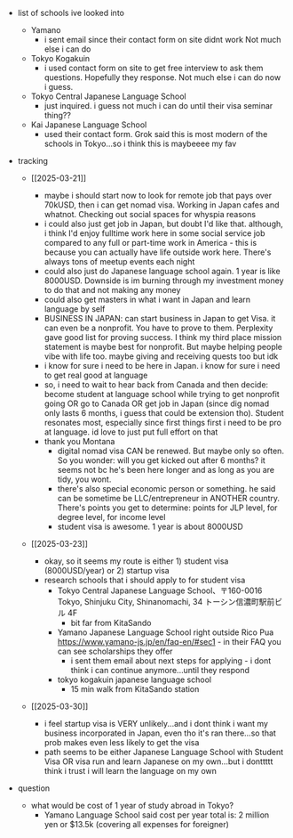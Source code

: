   * list of schools ive looked into
    * Yamano
      * i sent email since their contact form on site didnt work Not much else i can do
    * Tokyo Kogakuin
      * i used contact form on site to get free interview to ask them questions. Hopefully they response. Not much else i can do now i guess.
    * Tokyo Central Japanese Language School
      * just inquired. i guess not much i can do until their visa seminar thing??
    * Kai Japanese Language School
      * used their contact form. Grok said this is most modern of the schools in Tokyo...so i think this is maybeeee my fav
  * tracking
    * [[2025-03-21]]
      * maybe i should start now to look for remote job that pays over 70kUSD, then i can get nomad visa. Working in Japan cafes and whatnot. Checking out social spaces for whyspia reasons
      * i could also just get job in Japan, but doubt I'd like that. although, i think I'd enjoy fulltime work here in some social service job compared to any full or part-time work in America - this is because you can actually have life outside work here. There's always tons of meetup events each night
      * could also just do Japanese language school again. 1 year is like 8000USD. Downside is im burning through my investment money to do that and not making any money
      * could also get masters in what i want in Japan and learn language by self
      * BUSINESS IN JAPAN: can start business in Japan to get Visa. it can even be a nonprofit. You have to prove to them. Perplexity gave good list for proving success. I think my third place mission statement is maybe best for nonprofit. But maybe helping people vibe with life too. maybe giving and receiving quests too but idk
      * i know for sure i need to be here in Japan. i know for sure i need to get real good at language
      * so, i need to wait to hear back from Canada and then decide: become student at language school while trying to get nonprofit going OR go to Canada OR get job in Japan (since dig nomad only lasts 6 months, i guess that could be extension tho). Student resonates most, especially since first things first i need to be pro at language. id love to just put full effort on that
      * thank you Montana
        * digital nomad visa CAN be renewed. But maybe only so often. So you wonder: will you get kicked out after 6 months? it seems not bc he's been here longer and as long as you are tidy, you wont.
        * there's also special economic person or something. he said can be sometime be LLC/entrepreneur in ANOTHER country. There's points you get to determine: points for JLP level, for degree level, for income level
        * student visa is awesome. 1 year is about 8000USD

    * [[2025-03-23]]
      * okay, so it seems my route is either 1) student visa (8000USD/year) or 2) startup visa
      * research schools that i should apply to for student visa
        * Tokyo Central Japanese Language School、〒160-0016 Tokyo, Shinjuku City, Shinanomachi, 34 トーシン信濃町駅前ビル 4F
          * bit far from KitaSando
        * Yamano Japanese Language School right outside Rico Pua https://www.yamano-js.jp/en/faq-en/#sec1 - in their FAQ you can see scholarships they offer
          * i sent them email about next steps for applying - i dont think i can continue anymore...until they respond
        * tokyo kogakuin japanese language school
          * 15 min walk from KitaSando station
    * [[2025-03-30]]
      * i feel startup visa is VERY unlikely...and i dont think i want my business incorporated in Japan, even tho it's ran there...so that prob makes even less likely to get the visa
      * path seems to be either Japanese Language School with Student Visa OR visa run and learn Japanese on my own...but i donttttt think i trust i will learn the language on my own

  * question
    * what would be cost of 1 year of study abroad in Tokyo?
      * Yamano Language School said cost per year total is: 2 million yen or $13.5k (covering all expenses for foreigner)